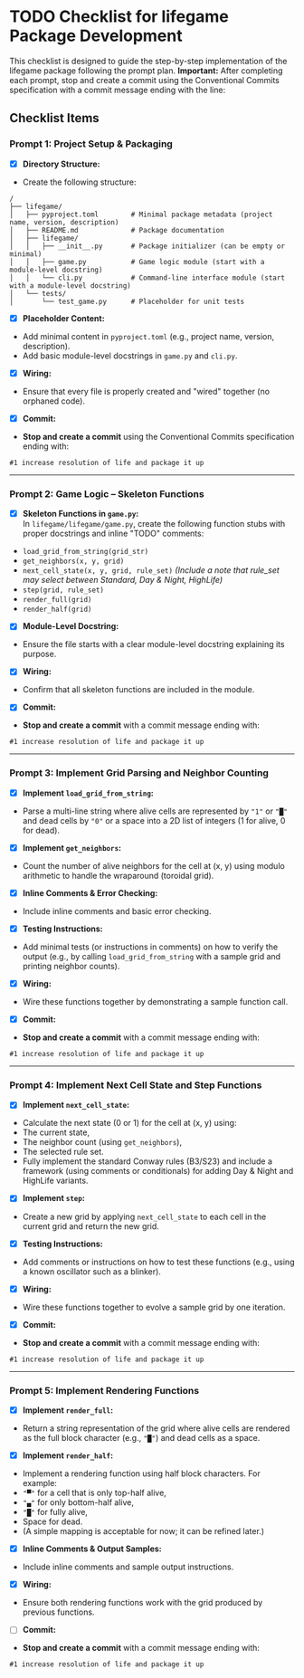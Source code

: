 # TODO Checklist for lifegame Package Development

This checklist is designed to guide the step-by-step implementation of the lifegame package following the prompt plan. **Important:** After completing each prompt, stop and create a commit using the Conventional Commits specification with a commit message ending with the line:


## Checklist Items

### Prompt 1: Project Setup & Packaging
- [x] **Directory Structure:**  
- Create the following structure:
 ```
 /
 ├── lifegame/
 │   ├── pyproject.toml        # Minimal package metadata (project name, version, description)
 │   ├── README.md             # Package documentation
 │   ├── lifegame/
 │   │   ├── __init__.py       # Package initializer (can be empty or minimal)
 │   │   ├── game.py           # Game logic module (start with a module-level docstring)
 │   │   └── cli.py            # Command-line interface module (start with a module-level docstring)
 │   └── tests/
 │       └── test_game.py      # Placeholder for unit tests
 ```
- [x] **Placeholder Content:**  
- Add minimal content in `pyproject.toml` (e.g., project name, version, description).
- Add basic module-level docstrings in `game.py` and `cli.py`.
- [x] **Wiring:**  
- Ensure that every file is properly created and "wired" together (no orphaned code).
- [x] **Commit:**  
- **Stop and create a commit** using the Conventional Commits specification ending with:  
 ```
 #1 increase resolution of life and package it up
 ```

---

### Prompt 2: Game Logic – Skeleton Functions
- [x] **Skeleton Functions in `game.py`:**  
In `lifegame/lifegame/game.py`, create the following function stubs with proper docstrings and inline "TODO" comments:
- `load_grid_from_string(grid_str)`
- `get_neighbors(x, y, grid)`
- `next_cell_state(x, y, grid, rule_set)`  *(Include a note that rule_set may select between Standard, Day & Night, HighLife)*
- `step(grid, rule_set)`
- `render_full(grid)`
- `render_half(grid)`
- [x] **Module-Level Docstring:**  
- Ensure the file starts with a clear module-level docstring explaining its purpose.
- [x] **Wiring:**  
- Confirm that all skeleton functions are included in the module.
- [x] **Commit:**  
- **Stop and create a commit** with a commit message ending with:  
 ```
 #1 increase resolution of life and package it up
 ```

---

### Prompt 3: Implement Grid Parsing and Neighbor Counting
- [x] **Implement `load_grid_from_string`:**  
- Parse a multi-line string where alive cells are represented by `"1"` or `"█"` and dead cells by `"0"` or a space into a 2D list of integers (1 for alive, 0 for dead).
- [x] **Implement `get_neighbors`:**  
- Count the number of alive neighbors for the cell at (x, y) using modulo arithmetic to handle the wraparound (toroidal grid).
- [x] **Inline Comments & Error Checking:**  
- Include inline comments and basic error checking.
- [x] **Testing Instructions:**  
- Add minimal tests (or instructions in comments) on how to verify the output (e.g., by calling `load_grid_from_string` with a sample grid and printing neighbor counts).
- [x] **Wiring:**  
- Wire these functions together by demonstrating a sample function call.
- [x] **Commit:**  
- **Stop and create a commit** with a commit message ending with:  
 ```
 #1 increase resolution of life and package it up
 ```

---

### Prompt 4: Implement Next Cell State and Step Functions
- [x] **Implement `next_cell_state`:**  
- Calculate the next state (0 or 1) for the cell at (x, y) using:
 - The current state,
 - The neighbor count (using `get_neighbors`),
 - The selected rule set.
- Fully implement the standard Conway rules (B3/S23) and include a framework (using comments or conditionals) for adding Day & Night and HighLife variants.
- [x] **Implement `step`:**  
- Create a new grid by applying `next_cell_state` to each cell in the current grid and return the new grid.
- [x] **Testing Instructions:**  
- Add comments or instructions on how to test these functions (e.g., using a known oscillator such as a blinker).
- [x] **Wiring:**  
- Wire these functions together to evolve a sample grid by one iteration.
- [x] **Commit:**  
- **Stop and create a commit** with a commit message ending with:  
 ```
 #1 increase resolution of life and package it up
 ```

---

### Prompt 5: Implement Rendering Functions
- [x] **Implement `render_full`:**  
- Return a string representation of the grid where alive cells are rendered as the full block character (e.g., `"█"`) and dead cells as a space.
- [x] **Implement `render_half`:**  
- Implement a rendering function using half block characters. For example:
 - `"▀"` for a cell that is only top-half alive,
 - `"▄"` for only bottom-half alive,
 - `"█"` for fully alive,
 - Space for dead.
- (A simple mapping is acceptable for now; it can be refined later.)
- [x] **Inline Comments & Output Samples:**  
- Include inline comments and sample output instructions.
- [x] **Wiring:**  
- Ensure both rendering functions work with the grid produced by previous functions.
- [ ] **Commit:**  
- **Stop and create a commit** with a commit message ending with:  
 ```
 #1 increase resolution of life and package it up
 ```
